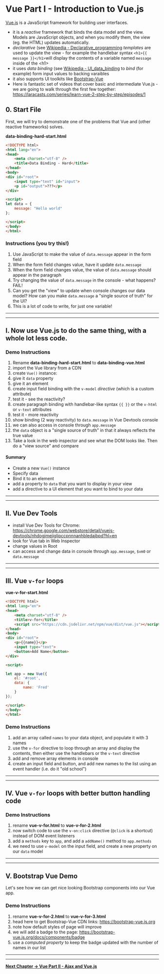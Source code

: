 # Vue Part I - Introduction to Vue.js

[Vue.js](https://vuejs.org) is a JavaScript framework for building user interfaces.

 - it is a *reactive* framework that binds the data model and the view. Models are JavaScript objects, and when you modify them, the view (eg. the HTML) updates automatically.
 - *declarative* (see [Wikipedia - Declarative_programming](https://en.wikipedia.org/wiki/Declarative_programming) *templates* are used to update the view - for example the handlebar syntax `<h1>{{ message }}</h1>`will display the contents of a variable named `message` inside of the &lt;h1>
 - it uses *data binding* (see [Wikipedia - UI_data_binding](https://en.wikipedia.org/wiki/UI_data_binding) to *bind* (for example) form input values to backing varaibles
 - it also supports UI toolkits like [Bootstrap-Vue](https://bootstrap-vue.js.org)
 - Here is fantastic set of videos that cover basic and intermediate Vue.js - we are going to walk through the first few together: https://laracasts.com/series/learn-vue-2-step-by-step/episodes/1

  

  
## 0. Start File

First, we will try to demonstrate one of the problems that Vue and (other reactive frameworks) solves.

**data-binding-hard-start.html**

```html
<!DOCTYPE html>
<html lang="en">
<head>
	<meta charset="utf-8" />
	<title>Data Binding - Hard</title>
</head>
<body>
<div id="root">
	<input type="text" id="input">
	<p id="output">???</p>
</div>

<script>
let data = {
	message: "Hello world"
};

</script>
</body>
</html>
```

  
### Instructions (you try this!)
1. Use JavaScript to make the value of `data.message` appear in the form field
2. When the form field changes value, have it update `data.message`
3. When the form field changes value, the value of `data.message` should appear in the paragraph
4. Try changing the value of `data.message` in the console - what happens? FAIL!
5. Can you get the "view" to update when console changes our data model? How can you make `data.message` a "single source of truth" for the UI?
6. This is a lot of code to write, for just one variable!



<hr><hr>

## I. Now use Vue.js to do the same thing, with a whole lot less code.

### Demo Instructions
1. Rename **data-binding-hard-start.html** to **data-binding-vue.html**
1. import the Vue library from a CDN
1. create `Vue()` instance:
1. give it `data` property
1. give it an element
1. create input field binding with the `v-model` *directive* (which is a custom attribute)
1. test it - see the reactivity?
1. create paragraph binding with handlebar-like syntax `{{ }}` or the `v-html` or `v-text` attributes
1. test it - more reactivity
1. show binding (2 way reactivity) to `data.message` in Vue Devtools console
1. we can also access in console through `app.message`
1. the `data` object is a "single source of truth" in that it always reflects the true value
1. Take a look in the web inspector and see what the DOM looks like. Then do a "view source" and compare

#### Summary
- Create a new `Vue()` instance
- Specify data
- Bind it to an element
- add a property to `data` that you want to display in your view
- add a directive to a UI element that you want to bind to your data

<hr><hr>

## II. Vue Dev Tools
- install Vue Dev Tools for Chrome: https://chrome.google.com/webstore/detail/vuejs-devtools/nhdogjmejiglipccpnnnanhbledajbpd?hl=en
- look for Vue tab in Web Inspector
- change values in Root
- can access and change data in console through `app.message`, `$vm0` or `data.message`

<hr><hr>

## III. Vue `v-for` loops
**vue-v-for-start.html**

```html
<!DOCTYPE html>
<html lang="en">
<head>
	<meta charset="utf-8" />
	<title>v-for</title>
	<script src="https://cdn.jsdelivr.net/npm/vue/dist/vue.js"></script>
</head>
<body>
<div id="root">
	<p>{{name}}</p>
	<input type="text">
	<button>Add Name</button>
</div>

<script>

let app = new Vue({
	el: '#root',
	data: {
		name: 'Fred'
	}
});

</script>
</body>
</html>
```

  
### Demo Instructions
1. add an array called `names` to your data object, and populate it with 3 names 
1. use the `v-for` directive to loop through an array and display the contents, then either use the handlebars or the `v-text` directive
1. add and remove array elements in console
1. create an input field and button, and add new names to the list using an event handler (i.e. do it "old school")

  
<hr><hr>

  
## IV. Vue `v-for` loops with better button handling code

### Demo Instructions
1. rename **vue-v-for.html** to **vue-v-for-2.html**
1. now switch code to use the `v-on:click` directive (`@click` is a shortcut) instead of DOM event listeners
1. add a `methods` key to `app`, and add a `addName()` method to `app.methods`
1. we need to use `v-model` on the input field, and create a new property on our `data` model

  
<hr><hr>
  
## V. Bootstrap Vue Demo
Let's see how we can get nice looking Bootstrap components into our Vue app.

### Demo Instructions
1. rename **vue-v-for-2.html** to **vue-v-for-3.html**
1. head here to get Bootstrap-Vue CDN links: https://bootstrap-vue.js.org
1. note how default styles of page will improve
1. we will add a badge to the page: https://bootstrap-vue.js.org/docs/components/badge
1. use a *computed property* to keep the badge updated with the number of names in our list


<hr><hr>

**[Next Chapter -> Vue Part II - Ajax and Vue.js](vue-2.md)**
